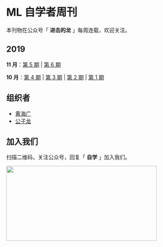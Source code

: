 # ML 自学者周刊 

本刊物在公众号「 **进击的龙** 」每周连载，欢迎关注。

## 2019

**11 月**：[第 5 期](docs/doc_005.md) | [第 6 期](docs/doc_006.md)

**10 月**：[第 4 期](docs/doc_004.md) | [第 3 期](docs/doc_003.md) | [第 2 期](docs/doc_002.md) | [第 1 期](docs/doc_001.md)


## 组织者

- [黄海广](https://github.com/fengdu78)
- [公子龙](https://mp.weixin.qq.com/s/FBmYWfdh8Vi5NnVmt6M82Q)

## 加入我们

扫描二维码，关注公众号，回复「 **自学** 」加入我们。

<a href="url"><img src="https://mmbiz.qpic.cn/mmbiz_png/icmWrEONNM8XxPzBBx0ybWehZuibAh67P2y6YG0V6ZPmeTng5EetPCibiaSEneqoMeyIhbhaNSZ4IXA2v4XyyARicew/640?wx_fmt=png&wxfrom=5&wx_lazy=1&wx_co=1" align="left" height="200" width="400" ></a>
